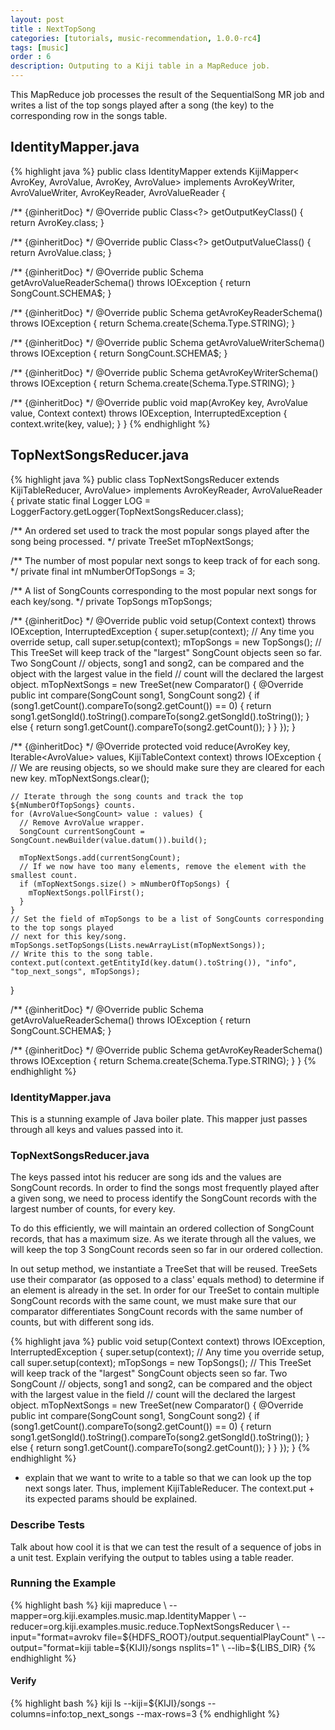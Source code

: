 ```yaml
---
layout: post
title : NextTopSong
categories: [tutorials, music-recommendation, 1.0.0-rc4]
tags: [music]
order : 6
description: Outputing to a Kiji table in a MapReduce job.
---
```


This MapReduce job processes the result of the SequentialSong MR job and writes a list of the top
songs played after a song (the key) to the corresponding row in the songs table.

<div id="accordion-container"> 
  <h2 class="accordion-header"> IdentityMapper.java </h2> 
     <div class="accordion-content"> 
{% highlight java %}
public class IdentityMapper
    extends KijiMapper<
        AvroKey<CharSequence>, AvroValue<SongCount>, AvroKey<CharSequence>, AvroValue<SongCount>>
    implements AvroKeyWriter, AvroValueWriter, AvroKeyReader, AvroValueReader {

  /** {@inheritDoc} */
  @Override
  public Class<?> getOutputKeyClass() {
    return AvroKey.class;
  }

  /** {@inheritDoc} */
  @Override
  public Class<?> getOutputValueClass() {
    return AvroValue.class;
  }

   /** {@inheritDoc} */
  @Override
  public Schema getAvroValueReaderSchema() throws IOException {
    return SongCount.SCHEMA$;
  }

  /** {@inheritDoc} */
  @Override
  public Schema getAvroKeyReaderSchema() throws IOException {
    return Schema.create(Schema.Type.STRING);
  }

  /** {@inheritDoc} */
  @Override
  public Schema getAvroValueWriterSchema() throws IOException {
    return SongCount.SCHEMA$;
  }

  /** {@inheritDoc} */
  @Override
  public Schema getAvroKeyWriterSchema() throws IOException {
    return Schema.create(Schema.Type.STRING);
  }

  /** {@inheritDoc} */
  @Override
  public void map(AvroKey<CharSequence> key, AvroValue<SongCount> value, Context context)
    throws IOException, InterruptedException {
    context.write(key, value);
  }
}
{% endhighlight %}
     </div> 
 <h2 class="accordion-header"> TopNextSongsReducer.java </h2> 
   <div class="accordion-content"> 
{% highlight java %}
public class TopNextSongsReducer
    extends KijiTableReducer<AvroKey<CharSequence>, AvroValue<SongCount>>
    implements AvroKeyReader, AvroValueReader {
    private static final Logger LOG = LoggerFactory.getLogger(TopNextSongsReducer.class);

  /** An ordered set used to track the most popular songs played after the song being processed. */
  private TreeSet<SongCount> mTopNextSongs;

  /** The number of most popular next songs to keep track of for each song. */
  private final int mNumberOfTopSongs = 3;

  /** A list of SongCounts corresponding to the most popular next songs for each key/song. */
  private TopSongs mTopSongs;

  /** {@inheritDoc} */
  @Override
  public void setup(Context context) throws IOException, InterruptedException {
    super.setup(context); // Any time you override setup, call super.setup(context);
    mTopSongs = new TopSongs();
    // This TreeSet will keep track of the "largest" SongCount objects seen so far. Two SongCount
    // objects, song1 and song2, can be compared and the object with the largest value in the field
    // count will the declared the largest object.
    mTopNextSongs = new TreeSet<SongCount>(new Comparator<SongCount>() {
      @Override
      public int compare(SongCount song1, SongCount song2) {
        if (song1.getCount().compareTo(song2.getCount()) == 0) {
          return song1.getSongId().toString().compareTo(song2.getSongId().toString());
        } else {
          return song1.getCount().compareTo(song2.getCount());
        }
      }
    });
  }

  /** {@inheritDoc} */
  @Override
  protected void reduce(AvroKey<CharSequence> key, Iterable<AvroValue<SongCount>> values,
      KijiTableContext context) throws IOException {
    // We are reusing objects, so we should make sure they are cleared for each new key.
    mTopNextSongs.clear();

    // Iterate through the song counts and track the top ${mNumberOfTopSongs} counts.
    for (AvroValue<SongCount> value : values) {
      // Remove AvroValue wrapper.
      SongCount currentSongCount = SongCount.newBuilder(value.datum()).build();

      mTopNextSongs.add(currentSongCount);
      // If we now have too many elements, remove the element with the smallest count.
      if (mTopNextSongs.size() > mNumberOfTopSongs) {
        mTopNextSongs.pollFirst();
      }
    }
    // Set the field of mTopSongs to be a list of SongCounts corresponding to the top songs played
    // next for this key/song.
    mTopSongs.setTopSongs(Lists.newArrayList(mTopNextSongs));
    // Write this to the song table.
    context.put(context.getEntityId(key.datum().toString()), "info", "top_next_songs", mTopSongs);
  }

  /** {@inheritDoc} */
  @Override
  public Schema getAvroValueReaderSchema() throws IOException {
    return SongCount.SCHEMA$;
  }

  /** {@inheritDoc} */
  @Override
  public Schema getAvroKeyReaderSchema() throws IOException {
    return Schema.create(Schema.Type.STRING);
  }
}
{% endhighlight %}
    </div> 
</div>

### IdentityMapper.java
This is a stunning example of Java boiler plate. This mapper just passes through all keys and values
passed into it.


### TopNextSongsReducer.java 
The keys passed intot his reducer are song ids and the values are SongCount records. In order to
find the songs most frequently played after a given song, we need to process identify the SongCount
records with the largest number of counts, for every key.

To do this efficiently, we will maintain an ordered collection of SongCount records, that has a maximum
size. As we iterate through all the values, we will keep the top 3 SongCount records seen so far
in our ordered collection.

In out setup method, we instantiate a TreeSet that will be reused. TreeSets use their comparator
(as opposed to a class' equals method) to determine if an element is already in the set. In order
for our TreeSet to contain multiple SongCount records with the same count, we must make sure
that our comparator differentiates SongCount records with the same number of counts, but with
different song ids.

{% highlight java %}
  public void setup(Context context) throws IOException, InterruptedException {
    super.setup(context); // Any time you override setup, call super.setup(context);
    mTopSongs = new TopSongs();
    // This TreeSet will keep track of the "largest" SongCount objects seen so far. Two SongCount
    // objects, song1 and song2, can be compared and the object with the largest value in the field
    // count will the declared the largest object.
    mTopNextSongs = new TreeSet<SongCount>(new Comparator<SongCount>() {
      @Override
      public int compare(SongCount song1, SongCount song2) {
        if (song1.getCount().compareTo(song2.getCount()) == 0) {
          return song1.getSongId().toString().compareTo(song2.getSongId().toString());
        } else {
          return song1.getCount().compareTo(song2.getCount());
        }
      }
    });
  }
{% endhighlight %}


* explain that we want to write to a table so that we can look up the top next songs later. Thus,
implement KijiTableReducer. The context.put + its expected params should be explained.

### Describe Tests
Talk about how cool it is that we can test the result of a sequence of jobs in a unit test.
Explain verifying the output to tables using a table reader.

### Running the Example

<div class="userinput">
{% highlight bash %}
kiji mapreduce \
--mapper=org.kiji.examples.music.map.IdentityMapper \
--reducer=org.kiji.examples.music.reduce.TopNextSongsReducer \
--input="format=avrokv file=${HDFS_ROOT}/output.sequentialPlayCount" \
--output="format=kiji table=${KIJI}/songs nsplits=1" \
--lib=${LIBS_DIR}
{% endhighlight %}
</div>

#### Verify

<div class="userinput">
{% highlight bash %}
kiji ls --kiji=${KIJI}/songs --columns=info:top_next_songs --max-rows=3
{% endhighlight %}
</div>
